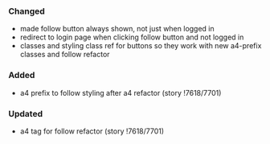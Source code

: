 ### Changed

- made follow button always shown, not just when logged in
- redirect to login page when clicking follow button and not logged in
- classes and styling class ref for buttons so they work with new a4-prefix classes and follow refactor

### Added

- a4 prefix to follow styling after a4 refactor (story !7618/7701)


### Updated
- a4 tag for follow refactor (story !7618/7701)
